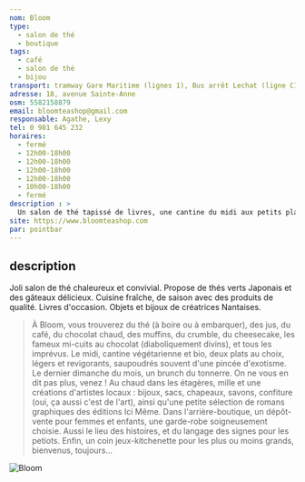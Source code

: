 ```yaml
---
nom: Bloom
type:
  - salon de thé
  - boutique
tags:
  - café
  - salon de thé
  - bijou
transport: tramway Gare Maritime (lignes 1), Bus arrêt Lechat (ligne C1) 
adresse: 18, avenue Sainte-Anne
osm: 5582158879
email: bloomteashop@gmail.com 
responsable: Agathe, Lexy
tel: 0 981 645 232
horaires:
  - fermé
  - 12h00-18h00
  - 12h00-18h00
  - 12h00-18h00
  - 12h00-18h00
  - 10h00-18h00
  - fermé
description : >
  Un salon de thé tapissé de livres, une cantine du midi aux petits plats végétariens, bio et locaux cuisinés avec amour et dévotion, de jolies choses à regarder, d'autres à déguster, une ribambelle de vêtements où aller piocher un p'tit bonheur.
site: https://www.bloomteashop.com
par: pointbar
---
```


## description

Joli salon de thé chaleureux et convivial. Propose de thés verts Japonais et des gâteaux délicieux. Cuisine fraîche, de saison avec des produits de qualité. Livres d'occasion. Objets et bijoux de créatrices Nantaises.

> À Bloom, vous trouverez du thé (à boire ou à embarquer), des jus, du café, du chocolat chaud, des muffins, du crumble, du cheesecake, les fameux mi-cuits au chocolat (diaboliquement divins), et tous les imprévus.
> Le midi, cantine végétarienne et bio, deux plats au choix, légers et revigorants, saupoudrés souvent d'une pincée d'exotisme.
> Le dernier dimanche du mois, un brunch du tonnerre. On ne vous en dit pas plus, venez !
> Au chaud dans les étagères, mille et une créations d'artistes locaux : bijoux, sacs, chapeaux, savons, confiture (oui, ça aussi c'est de l'art), ainsi qu'une petite sélection de romans graphiques des éditions Ici Même.
> Dans l'arrière-boutique, un dépôt-vente pour femmes et enfants, une garde-robe soigneusement choisie. Aussi le lieu des histoires, et du langage des signes pour les petiots.
> Enfin, un coin jeux-kitchenette pour les plus ou moins grands, bienvenus, toujours...

![Bloom](./media/bloom.jpg)
